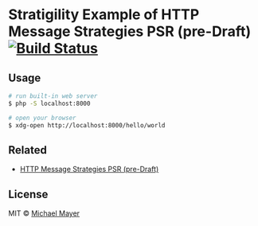 # Stratigility Example of HTTP Message Strategies PSR (pre-Draft) [![Build Status](https://travis-ci.org/http-message-strategies-interop/example-zend-stratigility.svg?branch=master)](https://travis-ci.org/http-message-strategies-interop/example-zend-stratigility)

## Usage

```sh
# run built-in web server
$ php -S localhost:8000

# open your browser
$ xdg-open http://localhost:8000/hello/world
```

## Related

* [HTTP Message Strategies PSR (pre-Draft)](https://github.com/http-message-strategies-interop/fig-standards/tree/http-message-strategies/proposed/http-message-strategies)

## License

MIT © [Michael Mayer](http://schnittstabil.de)
